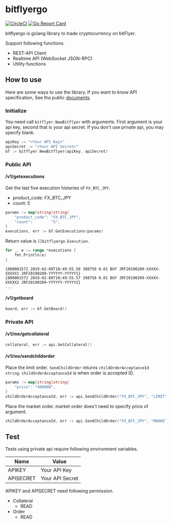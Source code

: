 bitflyergo
===========

[![CircleCI](https://circleci.com/gh/mitsutoshi/bitflyergo.svg?style=svg)](https://circleci.com/gh/mitsutoshi/bitflyergo) [![Go Report Card](https://goreportcard.com/badge/github.com/mitsutoshi/bitflyergo)](https://goreportcard.com/report/github.com/mitsutoshi/bitflyergo)

bitflyergo is golang library to trade cryptocurrency on bitFlyer.

Support following functions.

* REST-API Client
* Realtime API (WebSocket JSON-RPC)
* Utility functions

## How to use

Here are some ways to use the library. If you want to know API specification, See tha public [documents](https://lightning.bitflyer.com/docs).

### Initialize

You need call `bitflyer.NewBitflyer` with arguments. First argument is your api key, second that is your api secret. If you don't use private api, you may specify blank.

```go
apiKey := "<Your API Key>"
apiSecret := "<Your API Secret>"
bf := bitflyer.NewBitflyer(apiKey, apiSecret)
```

### Public API

#### /v1/getexecutions

Get the last five execution histories of `FX_BTC_JPY`.

* product_code: FX_BTC_JPY
* count: 5

```go
params := map[string]string{
    "product_code": "FX_BTC_JPY",
    "count":        "5",
}
executions, err := bf.GetExecutions(params)
```

Return value is `[]bitflyergo.Execution`. 

```go
for _, e := range *executions {
    fmt.Println(e)
}
```

```
{800001572 2019-02-09T10:49:55.58 398759 0.01 BUY JRF20190209-XXXXX-XXXXX1 JRF20190209-YYYYYY-YYYYY1}
{800001572 2019-02-09T10:49:55.57 398758 0.01 BUY JRF20190209-XXXXX-XXXXX2 JRF20190209-YYYYYY-YYYYY2}
...
```

#### /v1/getboard

```go
board, err := bf.GetBoard()
```

### Private API

#### /v1/me/getcollateral

```go
collateral, err := api.GetCollateral()
```

#### /v1/me/sendchildorder

Place the limit order. `SendChildOrder` returns `childOrderAcceptanceId string`. `childOrderAcceptanceId` is when order is accepted ID.

```go
params := map[string]string{
    "price": "400000",
}
childOrderAcceptanceId, err := api.SendChildOrder("FX_BTC_JPY", "LIMIT", "BUY", 0.01, params)
```

Place the market order. market order does't need to specify price of argument.

```go
childOrderAcceptanceId, err := api.SendChildOrder("FX_BTC_JPY", "MARKET", "BUY", 0.01, nil)
```

## Test

Tests using private api require following environment variables.

|Name|Value|
|---|---|
|APIKEY|Your API Key|
|APISECRET|Your API Secret|

APIKEY and APISECRET need following permission.

* Collateral
    * READ
* Order
    * READ

